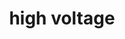---
layout: travel&places
title: high voltage
emoji: high_voltage
permalink: ⚡.html
image: assets/img/3moji/high_voltage.png
---